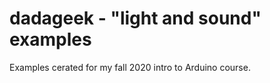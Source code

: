 # dadageek - "light and sound" examples
 Examples cerated for my fall 2020 intro to Arduino course.
 
